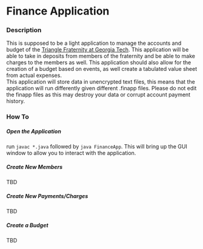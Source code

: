 # Finance Application
### Description
This is supposed to be a light application to manage the accounts and budget of the [Triangle Fraternity at Georgia Tech](https://www.facebook.com/TriangleGT/). This application will be able to take in deposits from members of the fraternity and be able to make charges to the members as well. This application should also allow for the creation of a budget based on events, as well create a tabulated value sheet from actual expenses.  
This application will store data in unencrypted text files, this means that the application will run differently given different .finapp files. Please do not edit the finapp files as this may destroy your data or corrupt account payment history.
### How To
##### Open the Application
run `javac *.java` followed by `java FinanceApp`. This will bring up the GUI window to allow you to interact with the application.
##### Create New Members
TBD
##### Create New Payments/Charges
TBD
##### Create a Budget
TBD
